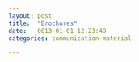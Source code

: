 ```yaml
---
layout: post
title:  "Brochures"
date:   0013-01-01 12:23:49
categories: communication-material

---
```

